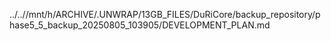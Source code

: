 ../..//mnt/h/ARCHIVE/.UNWRAP/13GB_FILES/DuRiCore/backup_repository/phase5_5_backup_20250805_103905/DEVELOPMENT_PLAN.md